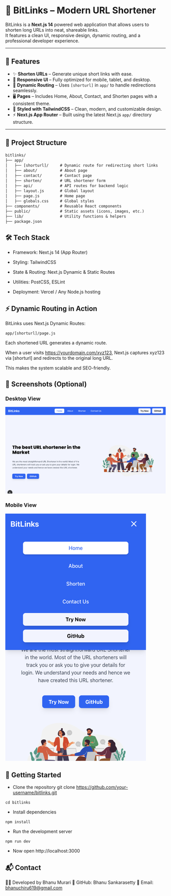 # 🔗 BitLinks – Modern URL Shortener

BitLinks is a **Next.js 14** powered web application that allows users to shorten long URLs into neat, shareable links.  
It features a clean UI, responsive design, dynamic routing, and a professional developer experience.

---

## 🚀 Features

- ✨ **Shorten URLs** – Generate unique short links with ease.  
- 📱 **Responsive UI** – Fully optimized for mobile, tablet, and desktop.  
- 🧭 **Dynamic Routing** – Uses `[shorturl]` in `app/` to handle redirections seamlessly.  
- 🖥️ **Pages** – Includes Home, About, Contact, and Shorten pages with a consistent theme.  
- 🎨 **Styled with TailwindCSS** – Clean, modern, and customizable design.  
- ⚡ **Next.js App Router** – Built using the latest Next.js `app/` directory structure.  

---

## 📂 Project Structure

```
bitlinks/
├── app/
│   ├── [shorturl]/     # Dynamic route for redirecting short links
│   ├── about/          # About page
│   ├── contact/        # Contact page
│   ├── shorten/        # URL shortener form
│   ├── api/            # API routes for backend logic
│   ├── layout.js       # Global layout
│   ├── page.js         # Home page
│   ├── globals.css     # Global styles
├── components/         # Reusable React components
├── public/             # Static assets (icons, images, etc.)
├── lib/                # Utility functions & helpers
├── package.json

```

## 🛠️ Tech Stack

- Framework: Next.js 14
 (App Router)

- Styling: TailwindCSS

- State & Routing: Next.js Dynamic & Static Routes

- Utilities: PostCSS, ESLint

- Deployment: Vercel / Any Node.js hosting

## ⚡ Dynamic Routing in Action

BitLinks uses Next.js Dynamic Routes:

```
app/[shorturl]/page.js
```

Each shortened URL generates a dynamic route.

When a user visits https://yourdomain.com/xyz123,
Next.js captures xyz123 via [shorturl] and redirects to the original long URL.

This makes the system scalable and SEO-friendly.

## 📸 Screenshots (Optional)

### Desktop View
![Preview Screenshot](./public/desktopview.png)

### Mobile View
![Preview Screenshot](./public/mobileview.png)


## 🚀 Getting Started
- Clone the repository
git clone https://github.com/your-username/bitlinks.git
```
cd bitlinks
```

- Install dependencies
```
npm install
```

- Run the development server
```
npm run dev
```

- Now open http://localhost:3000

## 📬 Contact

👨‍💻 Developed by Bhanu Murari
🔗 GitHub: Bhanu Sankarasetty
📧 Email: bhanuchiru619@gmail.com 